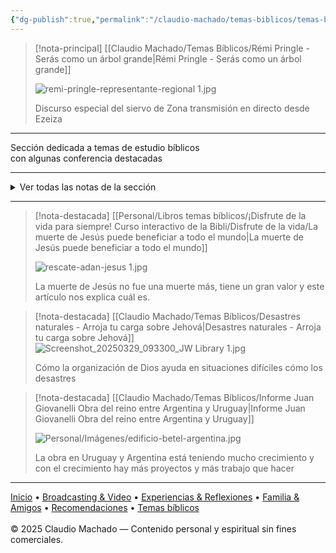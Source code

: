```yaml
---
{"dg-publish":true,"permalink":"/claudio-machado/temas-biblicos/temas-biblicos/","title":"Temas Bíblicos","tags":["Biblia","Jehová","Jesús"]}
---
```



> [!nota-principal] [[Claudio Machado/Temas Bíblicos/Rémi Pringle - Serás como un árbol grande\|Rémi Pringle - Serás como un árbol grande]]
> 
>  ![remi-pringle-representante-regional 1.jpg](/img/user/Personal/Im%C3%A1genes/remi-pringle-representante-regional%201.jpg)
>  
>  Discurso especial del siervo de Zona transmisión en directo desde Ezeiza 
---
<div class="bienvenida">
<p>Sección dedicada a temas de estudio bíblicos <br>con algunas conferencia destacadas </p>
</div>

---

<details>
<summary>Ver todas las notas de la sección</summary>

- [[Claudio Machado/Temas Bíblicos/144 mil\|144 mil]]
- [[Claudio Machado/Temas Bíblicos/Abigail\|Abigail]]
- [[Claudio Machado/Temas Bíblicos/Abraham\|Abraham]]
- [[Claudio Machado/Temas Bíblicos/Adán\|Adán]]
- [[Claudio Machado/Temas Bíblicos/Amor de Cristo\|Amor de Cristo]]
- [[Claudio Machado/Temas Bíblicos/Ana\|Ana]]
- [[Claudio Machado/Temas Bíblicos/Aplastar la cabeza\|Aplastar la cabeza]]
- [[Claudio Machado/Temas Bíblicos/Buenas decisiones\|Buenas decisiones]]
- [[Claudio Machado/Temas Bíblicos/Cómo demostró Jesús que se puede vencer al Odio\|Cómo demostró Jesús que se puede vencer al Odio]]
- [[Claudio Machado/Temas Bíblicos/Cómo finalmente se vencerá al odio con el amor\|Cómo finalmente se vencerá al odio con el amor]]
- [[Claudio Machado/Temas Bíblicos/Cómo nos enseña Jesús a vencer al Odio con Amor\|Cómo nos enseña Jesús a vencer al Odio con Amor]]
- [[Claudio Machado/Temas Bíblicos/Cómo Tomar boas decisões\|Cómo Tomar boas decisões]]
- [[Claudio Machado/Temas Bíblicos/Cristo\|Cristo]]
- [[Claudio Machado/Temas Bíblicos/Cuidado con los pensamientos\|Cuidado con los pensamientos]]
- [[Claudio Machado/Temas Bíblicos/Daniel\|Daniel]]
- [[Claudio Machado/Temas Bíblicos/Dar gloria\|Dar gloria]]
- [[Claudio Machado/Temas Bíblicos/David\|David]]
- [[Claudio Machado/Temas Bíblicos/De las normas morales de Dios\|De las normas morales de Dios]]
- [[Claudio Machado/Temas Bíblicos/De los representantes de Dios\|De los representantes de Dios]]
- [[Claudio Machado/Temas Bíblicos/Decisiones cotidianas\|Decisiones cotidianas]]
- [[Claudio Machado/Temas Bíblicos/Decisiones que agraden a Jehová\|Decisiones que agraden a Jehová]]
- [[Claudio Machado/Temas Bíblicos/Del reino de Dios\|Del reino de Dios]]
- [[Claudio Machado/Temas Bíblicos/Demostramos estar a favor de las buenas nuevas\|Demostramos estar a favor de las buenas nuevas]]
- [[Claudio Machado/Temas Bíblicos/Demostremos un espíritu de amor, poder y buen juicio\|Demostremos un espíritu de amor, poder y buen juicio]]
- [[Claudio Machado/Temas Bíblicos/Desastres naturales - Arroja tu carga sobre Jehová\|Desastres naturales - Arroja tu carga sobre Jehová]]
- [[Claudio Machado/Temas Bíblicos/Descendencia de la mujer\|Descendencia de la mujer]]
- [[Claudio Machado/Temas Bíblicos/Descendencia de la serpiente\|Descendencia de la serpiente]]
- [[Claudio Machado/Temas Bíblicos/Dios\|Dios]]
- [[Claudio Machado/Temas Bíblicos/Dios promete librar del odio\|Dios promete librar del odio]]
- [[Claudio Machado/Temas Bíblicos/Dios quiere Ayudarnos\|Dios quiere Ayudarnos]]
- [[Claudio Machado/Temas Bíblicos/Ejemplos de siervos fortalecidos por Jehová\|Ejemplos de siervos fortalecidos por Jehová]]
- [[Claudio Machado/Temas Bíblicos/El amor es\|El amor es]]
- [[Claudio Machado/Temas Bíblicos/El amor no es\|El amor no es]]
- [[Claudio Machado/Temas Bíblicos/El temor de Jehová\|El temor de Jehová]]
- [[Claudio Machado/Temas Bíblicos/Espíritu Santo\|Espíritu Santo]]
- [[Claudio Machado/Temas Bíblicos/Espíritu Santo - La paz cómo podemos conseguirla\|Espíritu Santo - La paz cómo podemos conseguirla]]
- [[Claudio Machado/Temas Bíblicos/Estudiar la Biblia\|Estudiar la Biblia]]
- [[Claudio Machado/Temas Bíblicos/Eva\|Eva]]
- [[Claudio Machado/Temas Bíblicos/Ezequiel\|Ezequiel]]
- [[Claudio Machado/Temas Bíblicos/Fuerza\|Fuerza]]
- [[Claudio Machado/Temas Bíblicos/Informe Juan Giovanelli Obra del reino entre Argentina y Uruguay\|Informe Juan Giovanelli Obra del reino entre Argentina y Uruguay]]
- [[Claudio Machado/Temas Bíblicos/Jehová\|Jehová]]
- [[Claudio Machado/Temas Bíblicos/Jehová Todopoderoso\|Jehová Todopoderoso]]
- [[Claudio Machado/Temas Bíblicos/Jesucristo\|Jesucristo]]
- [[Claudio Machado/Temas Bíblicos/Jesús\|Jesús]]
- [[Claudio Machado/Temas Bíblicos/Job\|Job]]
- [[Claudio Machado/Temas Bíblicos/Justo por Obras o por fe\|Justo por Obras o por fe]]
- [[Claudio Machado/Temas Bíblicos/La herida en el talón\|La herida en el talón]]
- [[Claudio Machado/Temas Bíblicos/La muerte de Jesús nos libera del pecado y la muerte\|La muerte de Jesús nos libera del pecado y la muerte]]
- [[Claudio Machado/Temas Bíblicos/La Serpiente\|La Serpiente]]
- [[Claudio Machado/Temas Bíblicos/Lameec\|Lameec]]
- [[Claudio Machado/Temas Bíblicos/libro de Génesis\|libro de Génesis]]
- [[Claudio Machado/Temas Bíblicos/Mefibóset\|Mefibóset]]
- [[Claudio Machado/Temas Bíblicos/Moisés\|Moisés]]
- [[Claudio Machado/Temas Bíblicos/Muerte\|Muerte]]
- [[Claudio Machado/Temas Bíblicos/No nos avergonzamos\|No nos avergonzamos]]
- [[Claudio Machado/Temas Bíblicos/Noe\|Noe]]
- [[Claudio Machado/Temas Bíblicos/Nosotros también podemos vencer al Odio con amor\|Nosotros también podemos vencer al Odio con amor]]
- [[Claudio Machado/Temas Bíblicos/Noviazgo\|Noviazgo]]
- [[Claudio Machado/Temas Bíblicos/Onesiforo\|Onesiforo]]
- [[Claudio Machado/Temas Bíblicos/Origen del Odio\|Origen del Odio]]
- [[Claudio Machado/Temas Bíblicos/Pablo\|Pablo]]
- [[Claudio Machado/Temas Bíblicos/Por qué no hay que presumir\|Por qué no hay que presumir]]
- [[Claudio Machado/Temas Bíblicos/Porque no nos avergonzamos de las buenas nuevas\|Porque no nos avergonzamos de las buenas nuevas]]
- [[Claudio Machado/Temas Bíblicos/Presuma de Jehová\|Presuma de Jehová]]
- [[Claudio Machado/Temas Bíblicos/Profetas\|Profetas]]
- [[Claudio Machado/Temas Bíblicos/Puede el amor vencer al odio\|Puede el amor vencer al odio]]
- [[Claudio Machado/Temas Bíblicos/Que nos enseña el rescate\|Que nos enseña el rescate]]
- [[Claudio Machado/Temas Bíblicos/reinado de 1000 años\|reinado de 1000 años]]
- [[Claudio Machado/Temas Bíblicos/Reino de Dios\|Reino de Dios]]
- [[Claudio Machado/Temas Bíblicos/Rémi Pringle - Serás como un árbol grande\|Rémi Pringle - Serás como un árbol grande]]
- [[Claudio Machado/Temas Bíblicos/Santiago\|Santiago]]
- [[Claudio Machado/Temas Bíblicos/Saúl\|Saúl]]
- [[Claudio Machado/Temas Bíblicos/Seamos trabajadores que no tenemos de que avergonzamos\|Seamos trabajadores que no tenemos de que avergonzamos]]
- [[Claudio Machado/Temas Bíblicos/Seguír en el amor\|Seguír en el amor]] 
- [[Claudio Machado/Temas Bíblicos/Textos bíblicos para consolar\|Textos bíblicos para consolar]]
- [[Claudio Machado/Temas Bíblicos/Tomar Decisiones correctas\|Tomar Decisiones correctas]]
- [[Claudio Machado/Temas Bíblicos/Y Si me doy cuenta que Estoy haciendo algo mal\|Y Si me doy cuenta que Estoy haciendo algo mal]]

</details>

---

> [!nota-destacada] [[Personal/Libros temas bíblicos/¡Disfrute de la vida para siempre! Curso interactivo de la Bibli/Disfrute de la vida/La muerte de Jesús puede beneficiar a todo el mundo\|La muerte de Jesús puede beneficiar a todo el mundo]]
> 
> ![rescate-adan-jesus 1.jpg](/img/user/Personal/Im%C3%A1genes/rescate-adan-jesus%201.jpg) 
> 
> La muerte de Jesús no fue una muerte más, tiene un gran valor y este artículo nos explica cuál es.


> [!nota-destacada] [[Claudio Machado/Temas Bíblicos/Desastres naturales - Arroja tu carga sobre Jehová\|Desastres naturales - Arroja tu carga sobre Jehová]]
> ![Screenshot_20250329_093300_JW Library 1.jpg](/img/user/Personal/Im%C3%A1genes/Screenshot_20250329_093300_JW%20Library%201.jpg) 
> 
> Cómo la organización de Dios ayuda en situaciones difíciles cómo los desastres 

> [!nota-destacada] [[Claudio Machado/Temas Bíblicos/Informe Juan Giovanelli Obra del reino entre Argentina y Uruguay\|Informe Juan Giovanelli Obra del reino entre Argentina y Uruguay]]
> 
> ![Personal/Imágenes/edificio-betel-argentina.jpg](/img/user/Personal/Im%C3%A1genes/edificio-betel-argentina.jpg)
> 
> La obra en Uruguay y Argentina está teniendo mucho crecimiento y con el crecimiento hay más proyectos y más trabajo que hacer 



---

<div class="pie-simple">
  <a href="https://mis-apuntes-psi.vercel.app/">Inicio</a> •
  <a href="https://mis-apuntes-psi.vercel.app/claudio-machado/brodcasting-and-videos/principial-brodcasting-and-video/">Broadcasting & Video</a> •
  <a href="https://mis-apuntes-psi.vercel.app/claudio-machado/experiencias-and-reflexiones/experiencias-and-reflexiones/">Experiencias & Reflexiones</a> •
  <a href="https://mis-apuntes-psi.vercel.app/claudio-machado/familia-and-amigos/familia-and-amigos/">Familia & Amigos</a> •
  <a href="https://mis-apuntes-psi.vercel.app/claudio-machado/recomendaciones/recomendaciones/">Recomendaciones</a> •
  <a href="https://mis-apuntes-psi.vercel.app/claudio-machado/temas-biblicos/temas-biblicos/">Temas bíblicos</a>
  <br><br>
  <span class="legal">© 2025 Claudio Machado — Contenido personal y espiritual sin fines comerciales.</span>
</div>